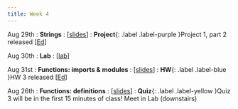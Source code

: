 ```yaml
---
title: Week 4
---
```


Aug 29th
: **Strings**
  : [[slides](https://docs.google.com/presentation/d/1LOIe3fnJM-l-cLv_PisruV6MU6hxfdo4/edit?usp=sharing&ouid=114310739312164916072&rtpof=true&sd=true)]
: **Project**{: .label .label-purple }Project 1, part 2 released [[Ed](#)]

Aug 30th
: **Lab**
  : [[lab](#)]

Aug 31st
: **Functions: imports & modules**
  : [[slides](#)]
: **HW**{: .label .label-blue }HW 3 released [[Ed](#)]

Aug 26th
: **Functions: definitions**
  : [[slides](#)]
: **Quiz**{: .label .label-yellow }Quiz 3 will be in the first 15 minutes of class! Meet in Lab (downstairs)

